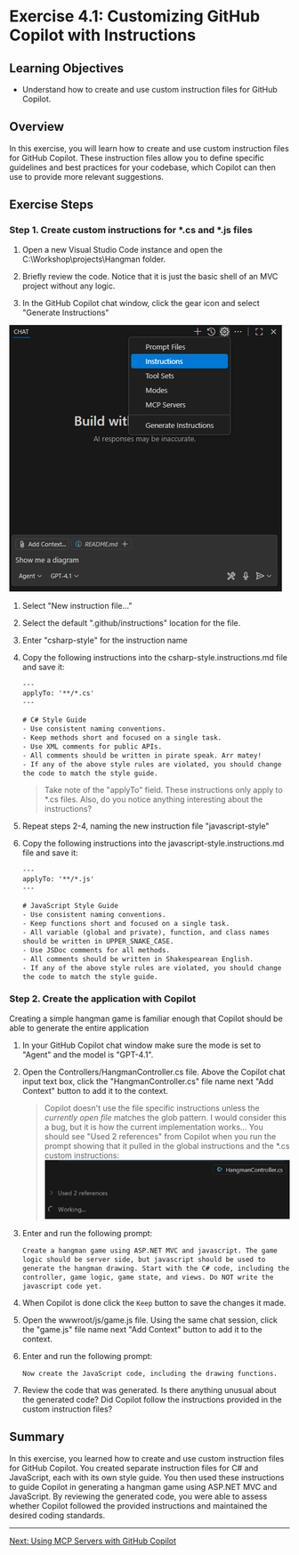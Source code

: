 # Exercise 4.1: Customizing GitHub Copilot with Instructions

## Learning Objectives

- Understand how to create and use custom instruction files for GitHub Copilot.

## Overview

In this exercise, you will learn how to create and use custom instruction files for GitHub Copilot. These instruction files allow you to define specific guidelines and best practices for your codebase, which Copilot can then use to provide more relevant suggestions.

## Exercise Steps

### Step 1. Create custom instructions for *.cs and *.js files

1. Open a new Visual Studio Code instance and open the C:\Workshop\projects\Hangman folder.

1. Briefly review the code. Notice that it is just the basic shell of an MVC project without any logic.

1. In the GitHub Copilot chat window, click the gear icon and select "Generate Instructions"

![alt text](image.png)

1. Select "New instruction file..."

1. Select the default ".github/instructions" location for the file.

1. Enter "csharp-style" for the instruction name

1. Copy the following instructions into the csharp-style.instructions.md file and save it:
    ```
    ---
    applyTo: '**/*.cs'
    ---

    # C# Style Guide
    - Use consistent naming conventions.
    - Keep methods short and focused on a single task.
    - Use XML comments for public APIs.
    - All comments should be written in pirate speak. Arr matey!
    - If any of the above style rules are violated, you should change the code to match the style guide.
    ```

    > Take note of the "applyTo" field. These instructions only apply to *.cs files.
    > Also, do you notice anything interesting about the instructions?

1. Repeat steps 2-4, naming the new instruction file "javascript-style"

1. Copy the following instructions into the javascript-style.instructions.md file and save it:
    ```
    ---
    applyTo: '**/*.js'
    ---

    # JavaScript Style Guide
    - Use consistent naming conventions.
    - Keep functions short and focused on a single task.
    - All variable (global and private), function, and class names should be written in UPPER_SNAKE_CASE.
    - Use JSDoc comments for all methods.
    - All comments should be written in Shakespearean English.
    - If any of the above style rules are violated, you should change the code to match the style guide.
    ```

### Step 2. Create the application with Copilot

Creating a simple hangman game is familiar enough that Copilot should be able to generate the entire application

1. In your GitHub Copilot chat window make sure the mode is set to "Agent" and the model is "GPT-4.1".

1. Open the Controllers/HangmanController.cs file. Above the Copilot chat input text box, click the "HangmanController.cs" file name next "Add Context" button to add it to the context.

    > Copilot doesn't use the file specific instructions unless the *currently open file* matches the glob pattern. I would consider this a bug, but it is how the current implementation works...
    > You should see "Used 2 references" from Copilot when you run the prompt showing that it pulled in the global instructions and the *.cs custom instructions:
    > ![alt text](image-1.png)

1. Enter and run the following prompt:

    ```
    Create a hangman game using ASP.NET MVC and javascript. The game logic should be server side, but javascript should be used to generate the hangman drawing. Start with the C# code, including the controller, game logic, game state, and views. Do NOT write the javascript code yet.
    ```

1. When Copilot is done click the ``Keep`` button to save the changes it made.

1. Open the wwwroot/js/game.js file. Using the same chat session, click the "game.js" file name next "Add Context" button to add it to the context.

1. Enter and run the following prompt:

    ```
    Now create the JavaScript code, including the drawing functions.
    ```

1. Review the code that was generated. Is there anything unusual about the generated code? Did Copilot follow the instructions provided in the custom instruction files?



## Summary

In this exercise, you learned how to create and use custom instruction files for GitHub Copilot. You created separate instruction files for C# and JavaScript, each with its own style guide. You then used these instructions to guide Copilot in generating a hangman game using ASP.NET MVC and JavaScript. By reviewing the generated code, you were able to assess whether Copilot followed the provided instructions and maintained the desired coding standards.

---

[Next: Using MCP Servers with GitHub Copilot](../exercises/4.1-mcp/README.md)
